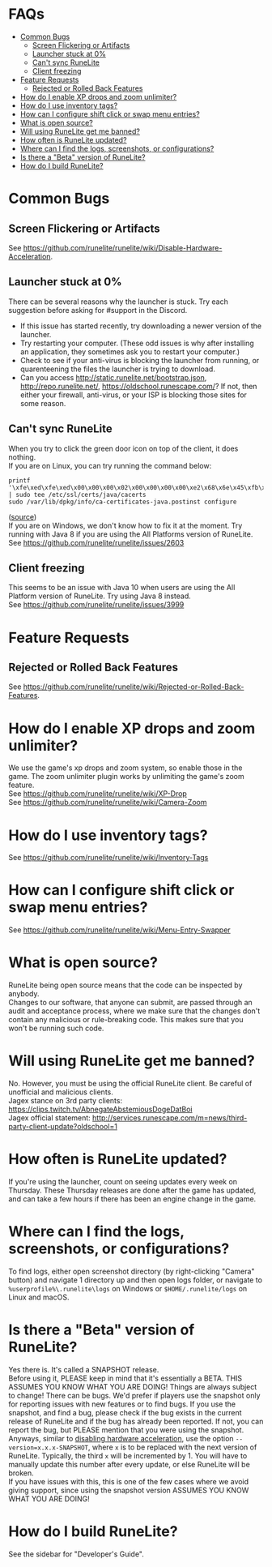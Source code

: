 # FAQs

- [Common Bugs](#common-bugs)
  - [Screen Flickering or Artifacts](#screen-flickering-or-artifacts)
  - [Launcher stuck at 0%](#launcher-stuck-at-0)
  - [Can't sync RuneLite](#cant-sync-runelite)
  - [Client freezing](#client-freezing)
- [Feature Requests](#feature-requests)
  - [Rejected or Rolled Back Features](#rejected-or-rolled-back-features)
- [How do I enable XP drops and zoom unlimiter?](#how-do-i-enable-xp-drops-and-zoom-unlimiter)
- [How do I use inventory tags?](#how-do-i-use-inventory-tags)
- [How can I configure shift click or swap menu entries?](#how-can-i-configure-shift-click-or-swap-menu-entries)
- [What is open source?](#what-is-open-source)
- [Will using RuneLite get me banned?](#will-using-runelite-get-me-banned)
- [How often is RuneLite updated?](#how-often-is-runelite-updated)
- [Where can I find the logs, screenshots, or configurations?](#where-can-i-find-the-logs-screenshots-or-configurations)
- [Is there a "Beta" version of RuneLite?](#is-there-a-beta-version-of-runelite)
- [How do I build RuneLite?](#how-do-i-build-runelite)

# Common Bugs

## Screen Flickering or Artifacts
See https://github.com/runelite/runelite/wiki/Disable-Hardware-Acceleration.

## Launcher stuck at 0%
There can be several reasons why the launcher is stuck. Try each suggestion before asking for #support in the Discord.
- If this issue has started recently, try downloading a newer version of the launcher.
- Try restarting your computer. (These odd issues is why after installing an application, they sometimes ask you to restart your computer.)
- Check to see if your anti-virus is blocking the launcher from running, or quarenteening the files the launcher is trying to download.
- Can you access http://static.runelite.net/bootstrap.json, http://repo.runelite.net/, https://oldschool.runescape.com/? If not, then either your firewall, anti-virus, or your ISP is blocking those sites for some reason.

## Can't sync RuneLite
When you try to click the green door icon on top of the client, it does nothing.  
If you are on Linux, you can try running the command below:
```
printf '\xfe\xed\xfe\xed\x00\x00\x00\x02\x00\x00\x00\x00\xe2\x68\x6e\x45\xfb\x43\xdf\xa4\xd9\x92\xdd\x41\xce\xb6\xb2\x1c\x63\x30\xd7\x92' | sudo tee /etc/ssl/certs/java/cacerts
sudo /var/lib/dpkg/info/ca-certificates-java.postinst configure
```
([source](https://stackoverflow.com/a/50103533))  
If you are on Windows, we don't know how to fix it at the moment. Try running with Java 8 if you are using the All Platforms version of RuneLite.  
See https://github.com/runelite/runelite/issues/2603

## Client freezing
This seems to be an issue with Java 10 when users are using the All Platform version of RuneLite. Try using Java 8 instead.  
See https://github.com/runelite/runelite/issues/3999

# Feature Requests

## Rejected or Rolled Back Features
See https://github.com/runelite/runelite/wiki/Rejected-or-Rolled-Back-Features.

# How do I enable XP drops and zoom unlimiter?
We use the game's xp drops and zoom system, so enable those in the game. The zoom unlimiter plugin works by unlimiting the game's zoom feature.  
See https://github.com/runelite/runelite/wiki/XP-Drop  
See https://github.com/runelite/runelite/wiki/Camera-Zoom

# How do I use inventory tags?
See https://github.com/runelite/runelite/wiki/Inventory-Tags

# How can I configure shift click or swap menu entries?
See https://github.com/runelite/runelite/wiki/Menu-Entry-Swapper

# What is open source?
RuneLite being open source means that the code can be inspected by anybody.  
Changes to our software, that anyone can submit, are passed through an audit and acceptance process, where we make sure that the changes don't contain any malicious or rule-breaking code. This makes sure that you won't be running such code.

# Will using RuneLite get me banned?
No. However, you must be using the official RuneLite client. Be careful of unofficial and malicious clients.  
Jagex stance on 3rd party clients: https://clips.twitch.tv/AbnegateAbstemiousDogeDatBoi  
Jagex official statement: http://services.runescape.com/m=news/third-party-client-update?oldschool=1  

# How often is RuneLite updated?
If you're using the launcher, count on seeing updates every week on Thursday. These Thursday releases are done after the game has updated, and can take a few hours if there has been an engine change in the game.

# Where can I find the logs, screenshots, or configurations?
To find logs, either open screenshot directory (by right-clicking "Camera" button) and navigate 1 directory up and then open logs folder, or navigate to `%userprofile%\.runelite\logs` on Windows or `$HOME/.runelite/logs` on Linux and macOS.

# Is there a "Beta" version of RuneLite?
Yes there is. It's called a SNAPSHOT release.  
Before using it, PLEASE keep in mind that it's essentially a BETA. THIS ASSUMES YOU KNOW WHAT YOU ARE DOING! Things are always subject to change! There can be bugs. We'd prefer if players use the snapshot only for reporting issues with new features or to find bugs. If you use the snapshot, and find a bug, please check if the bug exists in the current release of RuneLite and if the bug has already been reported. If not, you can report the bug, but PLEASE mention that you were using the snapshot.  
Anyways, similar to [disabling hardware acceleration](https://github.com/runelite/runelite/wiki/Disable-Hardware-Acceleration), use the option `--version=x.x.x-SNAPSHOT`, where `x` is to be replaced with the next version of RuneLite. Typically, the third `x` will be incremented by 1. You will have to manually update this number after every update, or else RuneLite will be broken.  
If you have issues with this, this is one of the few cases where we avoid giving support, since using the snapshot version ASSUMES YOU KNOW WHAT YOU ARE DOING!

# How do I build RuneLite?
See the sidebar for "Developer's Guide".